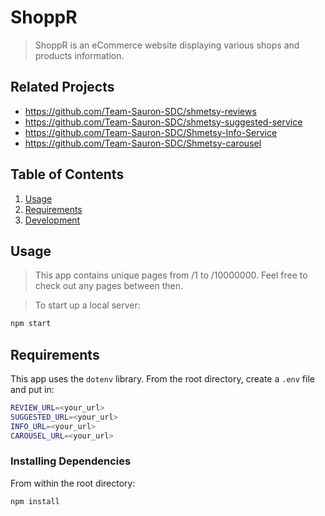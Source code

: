 # ShoppR

> ShoppR is an eCommerce website displaying various shops and products information.

## Related Projects

  - https://github.com/Team-Sauron-SDC/shmetsy-reviews
  - https://github.com/Team-Sauron-SDC/shmetsy-suggested-service
  - https://github.com/Team-Sauron-SDC/Shmetsy-Info-Service
  - https://github.com/Team-Sauron-SDC/Shmetsy-carousel

## Table of Contents

1. [Usage](#Usage)
1. [Requirements](#requirements)
1. [Development](#development)

## Usage

> This app contains unique pages from /1 to /10000000. Feel free to check out any pages between then. 

> To start up a local server: 
```sh
npm start
```

## Requirements

This app uses the `dotenv` library. From the root directory, create a `.env` file and put in: 

```sh
REVIEW_URL=<your_url>
SUGGESTED_URL=<your_url>
INFO_URL=<your_url>
CAROUSEL_URL=<your_url>
```

### Installing Dependencies

From within the root directory:

```sh
npm install
```

